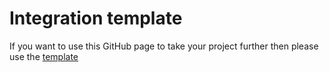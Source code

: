 # Integration template

If you want to use this GitHub page to take your project further then please use
the [template](docs/template.md)
